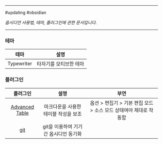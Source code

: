 
---

#updating #obsidian

*옵시디언 사용법, 테마, 플러그인에 관한 문서입니다.*

---

### 테마

|    테마    |          설명          |
|:----------:|:----------------------:|
| Typewriter | 타자기를 모티브한 테마 |

### 플러그인

|                                 플러그인                                 |                  설명                  |                               부연                                |
|:------------------------------------------------------------------------:|:--------------------------------------:|:-----------------------------------------------------------------:|
| [Advanced Table](https://github.com/tgrosinger/advanced-tables-obsidian) |  마크다운을 사용한 테이블 작성을 보조  | 옵션 > 편집기 > 기본 편집 모드 > 소스 모드 상태여야 제대로 작동함 |
|             [git](https://github.com/denolehov/obsidian-git)             | git을 이용하여 기기 간 옵시디언 동기화 |                                                                   |
